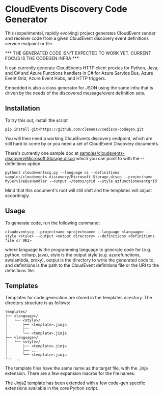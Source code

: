 # CloudEvents Discovery Code Generator

This (experimental, rapidly evolving) project generates CloudEvent sender and
receiver code from a given CloudEvent discovery event definitions service
endpoint or file.

*** THE GENERATED CODE ISN'T EXPECTED TO WORK YET. CURRENT FOCUS IS THE CODEGEN INFRA ***

It can currently generate CloudEvents HTTP client proxies for Python, Java, and
C# and Azure Functions handlers in C# for Azure Service Bus, Azure Event Grid,
Azure Event Hubs, and HTTP triggers.

Embedded is also a class generator for JSON using the same infra that is driven
by the needs of the discovered message/event definition sets. 

## Installation

To try this out, install the script

```
pip install git+https://github.com/clemensv/cedisco-codegen.git
```

You will then need a working CloudEvents discovery endpoint, which are still
hard to come by or you need a set of CloudEvent Discovery documents. 

There's currently one sample doc at [samples/cloudevents-discovery/Microsoft.Storage.disco](samples/cloudevents-discovery/Microsoft.Storage.disco) which you can point to with the --definitions option.

```
python3 cloudeventscg.py --language cs --definitions samples/cloudevents-discovery/Microsoft.Storage.disco --projectname MyServiceBusHandler --output ~/demos/grid --style azfunctioneventgrid
```

Mind that this document's root will still shift and the templates will adjust accordingly.

## Usage
To generate code, run the following command:

```
cloudeventscg --projectname <projectname> --language <language> --style <style> --output <output directory> --definitions <definitions file or URI>
```

where language is the programming language to generate code for (e.g. python,
csharp, java), style is the output style (e.g. azurefunctions, awslambda,
proxy), output is the directory to write the generated code to, and definitions
is the path to the CloudEvent definitions file or the URI to the definitions
file.

## Templates

Templates for code generation are stored in the templates directory. The
directory structure is as follows:

```
templates/
├── <language>/
│   └── <style>/
│       ├── <template>.jinja
│       ├── ...
│       └── <template>.jinja
├── <language>/
│   └── <style>/
│       ├── <template>.jinja
│       ├── ...
│       └── <template>.jinja
└── ...
```

The template files have the same name as the target file, with the .jinja
extension. There are a few expansion macros for the file names.

The Jinja2 template has been extended with a few code-gen specific extensions
available in the core Python script.
